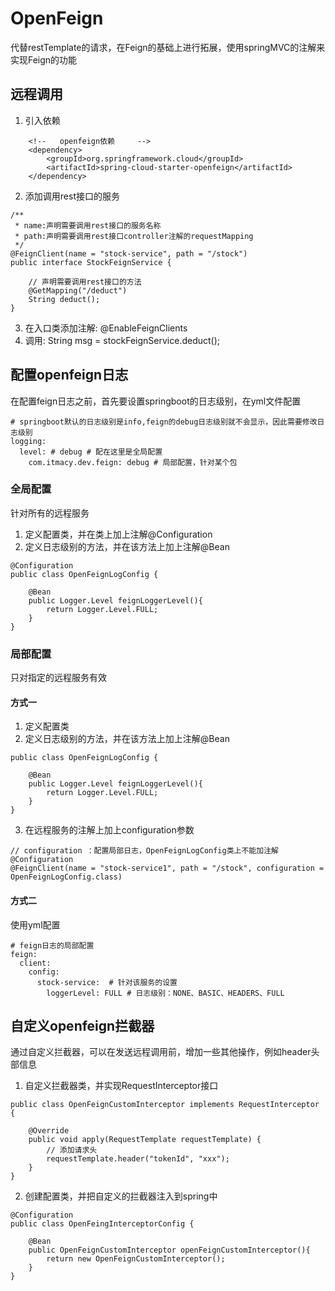 # OpenFeign
代替restTemplate的请求，在Feign的基础上进行拓展，使用springMVC的注解来实现Feign的功能

## 远程调用
1. 引入依赖
```
    <!--   openfeign依赖     -->
    <dependency>
        <groupId>org.springframework.cloud</groupId>
        <artifactId>spring-cloud-starter-openfeign</artifactId>
    </dependency>
```
2. 添加调用rest接口的服务
```
/**
 * name:声明需要调用rest接口的服务名称
 * path:声明需要调用rest接口controller注解的requestMapping
 */
@FeignClient(name = "stock-service", path = "/stock")
public interface StockFeignService {

    // 声明需要调用rest接口的方法
    @GetMapping("/deduct")
    String deduct();
}
```
3. 在入口类添加注解: @EnableFeignClients
4. 调用: String msg = stockFeignService.deduct();

## 配置openfeign日志
在配置feign日志之前，首先要设置springboot的日志级别，在yml文件配置
```
# springboot默认的日志级别是info,feign的debug日志级别就不会显示，因此需要修改日志级别
logging:
  level: # debug # 配在这里是全局配置
    com.itmacy.dev.feign: debug # 局部配置，针对某个包
```
### 全局配置
针对所有的远程服务
1. 定义配置类，并在类上加上注解@Configuration
2. 定义日志级别的方法，并在该方法上加上注解@Bean
```
@Configuration
public class OpenFeignLogConfig {

    @Bean
    public Logger.Level feignLoggerLevel(){
        return Logger.Level.FULL;
    }
}
```
### 局部配置
只对指定的远程服务有效
#### 方式一
1. 定义配置类
2. 定义日志级别的方法，并在该方法上加上注解@Bean
```
public class OpenFeignLogConfig {

    @Bean
    public Logger.Level feignLoggerLevel(){
        return Logger.Level.FULL;
    }
}
```
3. 在远程服务的注解上加上configuration参数
```
// configuration ：配置局部日志，OpenFeignLogConfig类上不能加注解@Configuration
@FeignClient(name = "stock-service1", path = "/stock", configuration = OpenFeignLogConfig.class)
```
#### 方式二
使用yml配置
```
# feign日志的局部配置
feign:
  client:
    config: 
      stock-service:  # 针对该服务的设置
        loggerLevel: FULL # 日志级别：NONE、BASIC、HEADERS、FULL
```
## 自定义openfeign拦截器
通过自定义拦截器，可以在发送远程调用前，增加一些其他操作，例如header头部信息
1. 自定义拦截器类，并实现RequestInterceptor接口
```
public class OpenFeignCustomInterceptor implements RequestInterceptor {

    @Override
    public void apply(RequestTemplate requestTemplate) {
        // 添加请求头
        requestTemplate.header("tokenId", "xxx");
    }
}
```
2. 创建配置类，并把自定义的拦截器注入到spring中
```
@Configuration
public class OpenFeingInterceptorConfig {

    @Bean
    public OpenFeignCustomInterceptor openFeignCustomInterceptor(){
        return new OpenFeignCustomInterceptor();
    }
}
```